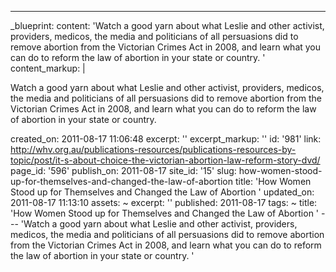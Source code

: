 ---
_blueprint:
  content: 'Watch a good yarn about what Leslie and other activist, providers, medicos,
    the media and politicians of all persuasions did to remove abortion from the Victorian
    Crimes Act in 2008, and learn what you can do to reform the law of abortion in
    your state or country. '
  content_markup: |
    <p>Watch a good yarn about what Leslie and other activist, providers, medicos, the media and politicians of all persuasions did to remove abortion from the Victorian Crimes Act in 2008, and learn what you can do to reform the law of abortion in your state or country.</p>
  created_on: 2011-08-17 11:06:48
  excerpt: ''
  excerpt_markup: ''
  id: '981'
  link: http://whv.org.au/publications-resources/publications-resources-by-topic/post/it-s-about-choice-the-victorian-abortion-law-reform-story-dvd/
  page_id: '596'
  publish_on: 2011-08-17
  site_id: '15'
  slug: how-women-stood-up-for-themselves-and-changed-the-law-of-abortion
  title: 'How Women Stood up for Themselves and Changed the Law of Abortion '
  updated_on: 2011-08-17 11:13:10
assets: ~
excerpt: ''
published: 2011-08-17
tags: ~
title: 'How Women Stood up for Themselves and Changed the Law of Abortion '
--- 'Watch a good yarn about what Leslie and other activist, providers, medicos, the
  media and politicians of all persuasions did to remove abortion from the Victorian
  Crimes Act in 2008, and learn what you can do to reform the law of abortion in your
  state or country. '
